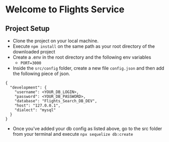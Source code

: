 # Welcome to Flights Service

## Project Setup

- Clone the project on your local machine.
- Execute `npm install` on the same path as your root directory of the
  downloaded project
- Create a .env in the root directory and the following env variables
  - `PORT=3000`
- Inside the `src/config` folder, create a new file `config.json` and then
  add the following piece of json.

```
{
  "development": {
    "username": <YOUR_DB_LOGIN>,
    "password": <YOUR_DB_PASSWORD>,
    "database": "Flights_Search_DB_DEV",
    "host": "127.0.0.1",
    "dialect": "mysql"
  }
}

```

- Once you've added your db config as listed above, go to the src folder
  from your terminal and execute `npx sequelize db:create`
